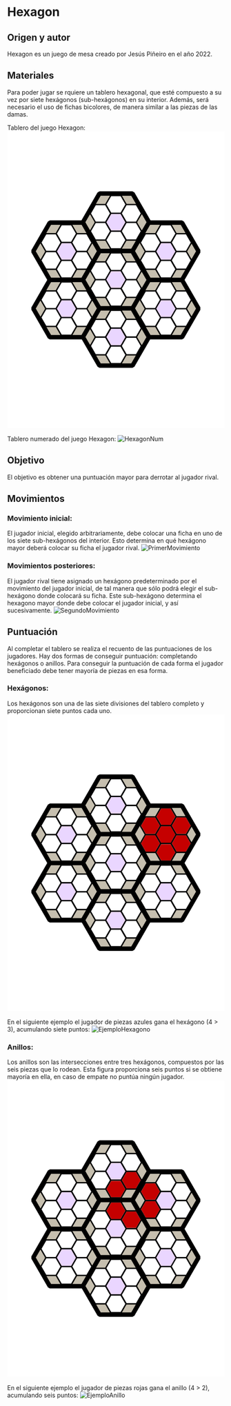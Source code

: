 # Hexagon

## Origen y autor

Hexagon es un juego de mesa creado por Jesús Piñeiro en el año 2022.

## Materiales

Para poder jugar se rquiere un tablero hexagonal, que esté compuesto a su vez por siete hexágonos (sub-hexágonos) en su interior.
Además, será necesario el uso de fichas bicolores, de manera similar a las piezas de las damas.

Tablero del juego Hexagon:
![Hexagon](https://github.com/EduardoJunoy/Hexagon/blob/master/Imágenes/Hexagon.png)

Tablero numerado del juego Hexagon:
![HexagonNum](https://github.com/EduardoJunoy/Hexagon/blob/master/Imágenes/HexagonNum.png)

## Objetivo

El objetivo es obtener una puntuación mayor para derrotar al jugador rival.

## Movimientos

### Movimiento inicial:
El jugador inicial, elegido arbitrariamente, debe colocar una ficha en uno de los siete sub-hexágonos del interior. Esto determina en qué hexágono  mayor deberá colocar su ficha el jugador rival.
![PrimerMovimiento](https://github.com/EduardoJunoy/Hexagon/blob/master/Imágenes/PrimerMovimiento.png)

### Movimientos posteriores:
El jugador rival tiene asignado un hexágono predeterminado por el movimiento del jugador inicial, de tal manera que sólo podrá elegir el sub-hexágono donde colocará su ficha. Este sub-hexágono determina el hexagono mayor donde debe colocar el jugador inicial, y así sucesivamente.
![SegundoMovimiento](https://github.com/EduardoJunoy/Hexagon/blob/master/Imágenes/SegundoMovimiento.png)

## Puntuación
Al completar el tablero se realiza el recuento de las puntuaciones de los jugadores. Hay dos formas de conseguir puntuación: completando hexágonos o anillos. Para conseguir la puntuación de cada forma el jugador beneficiado debe tener mayoría de piezas en esa forma. 

### Hexágonos:
Los hexágonos son una de las siete divisiones del tablero completo y proporcionan siete puntos cada uno.
![Hexagono](https://github.com/EduardoJunoy/Hexagon/blob/master/Imágenes/Hexagono.png)

En el siguiente ejemplo el jugador de piezas azules gana el hexágono (4 > 3), acumulando siete puntos:
![EjemploHexagono](https://github.com/EduardoJunoy/Hexagon/blob/master/Imágenes/EjemploHexagono.png)

### Anillos:
Los anillos son las intersecciones entre tres hexágonos, compuestos por las seis piezas que lo rodean. Esta figura proporciona seis puntos si se obtiene mayoría en ella, en caso de empate no puntúa ningún jugador.
![Anillo](https://github.com/EduardoJunoy/Hexagon/blob/master/Imágenes/Anillo.png)


En el siguiente ejemplo el jugador de piezas rojas gana el anillo (4 > 2), acumulando seis puntos:
![EjemploAnillo](https://github.com/EduardoJunoy/Hexagon/blob/master/Imágenes/EjemploAnillo.png)
